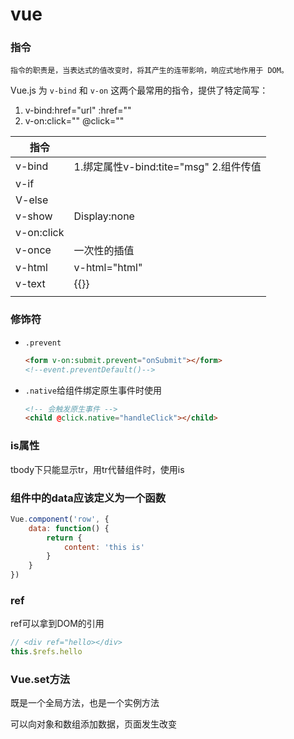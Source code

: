 # vue

### 指令

`指令的职责是，当表达式的值改变时，将其产生的连带影响，响应式地作用于 DOM。`

Vue.js 为 `v-bind` 和 `v-on` 这两个最常用的指令，提供了特定简写：

1. v-bind:href="url"   :href=""
2. v-on:click=""  @click=""

| 指令       |                                        |
| ---------- | -------------------------------------- |
| v-bind     | 1.绑定属性v-bind:tite="msg" 2.组件传值 |
| v-if       |                                        |
| V-else     |                                        |
| v-show     | Display:none                           |
| v-on:click |                                        |
| v-once     | 一次性的插值                           |
| v-html     | v-html="html"                          |
| v-text     | {{}}                                   |
|            |                                        |

### 修饰符

- `.prevent` 

  ```html
  <form v-on:submit.prevent="onSubmit"></form>
  <!--event.preventDefault()-->
  ```

- `.native`给组件绑定原生事件时使用

  ```html
  <!-- 会触发原生事件 -->
  <child @click.native="handleClick"></child>
  ```


### is属性

tbody下只能显示tr，用tr代替组件时，使用is

### 组件中的data应该定义为一个函数

```javascript
Vue.component('row', {
    data: function() {
        return {
            content: 'this is'
        }
    }
})
```

### ref

ref可以拿到DOM的引用

```javascript
// <div ref="hello></div>
this.$refs.hello
```

### Vue.set方法

既是一个全局方法，也是一个实例方法

可以向对象和数组添加数据，页面发生改变